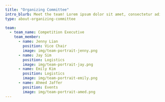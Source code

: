 ```yaml
---
title: "Organizing Committee"
intro_blurb: Meet the team! Lorem ipsum dolor sit amet, consectetur adipiscing elit. Et donec in turpis ornare risus amet purus risus, proin. At pellentesque ac amet, orci eget.
type: about-organizing-committee

team:
  - team_name: Competition Executive
    team_member:
      - name: Jenny Lian
        position: Vice Chair
        image: img/team-portrait-jenny.png
      - name: Jay Sim
        position: Logistics
        image: img/team-portrait-jay.png
      - name: Emily Kim
        position: Logistics
        image: img/team-portrait-emily.png
      - name: Ahmed Jaffer
        position: Events
        image: img/team-portrait-amed.png
---
```

